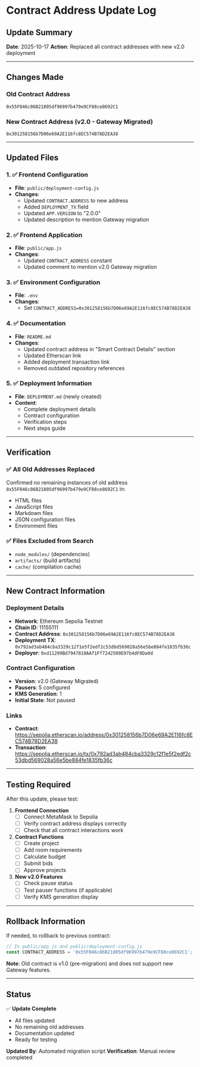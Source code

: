 # Contract Address Update Log

## Update Summary

**Date**: 2025-10-17
**Action**: Replaced all contract addresses with new v2.0 deployment

---

## Changes Made

### Old Contract Address
```
0x55F046c86B21805df96997b479e9CF88ce8692C1
```

### New Contract Address (v2.0 - Gateway Migrated)
```
0x301258156b7D06e69A2E116fc8EC574B78D2EA38
```

---

## Updated Files

### 1. ✅ Frontend Configuration
- **File**: `public/deployment-config.js`
- **Changes**:
  - Updated `CONTRACT.ADDRESS` to new address
  - Added `DEPLOYMENT_TX` field
  - Updated `APP.VERSION` to "2.0.0"
  - Updated description to mention Gateway migration

### 2. ✅ Frontend Application
- **File**: `public/app.js`
- **Changes**:
  - Updated `CONTRACT_ADDRESS` constant
  - Updated comment to mention v2.0 Gateway migration

### 3. ✅ Environment Configuration
- **File**: `.env`
- **Changes**:
  - Set `CONTRACT_ADDRESS=0x301258156b7D06e69A2E116fc8EC574B78D2EA38`

### 4. ✅ Documentation
- **File**: `README.md`
- **Changes**:
  - Updated contract address in "Smart Contract Details" section
  - Updated Etherscan link
  - Added deployment transaction link
  - Removed outdated repository references

### 5. ✅ Deployment Information
- **File**: `DEPLOYMENT.md` (newly created)
- **Content**:
  - Complete deployment details
  - Contract configuration
  - Verification steps
  - Next steps guide

---

## Verification

### ✅ All Old Addresses Replaced
Confirmed no remaining instances of old address `0x55F046c86B21805df96997b479e9CF88ce8692C1` in:
- HTML files
- JavaScript files
- Markdown files
- JSON configuration files
- Environment files

### ✅ Files Excluded from Search
- `node_modules/` (dependencies)
- `artifacts/` (build artifacts)
- `cache/` (compilation cache)

---

## New Contract Information

### Deployment Details
- **Network**: Ethereum Sepolia Testnet
- **Chain ID**: 11155111
- **Contract Address**: `0x301258156b7D06e69A2E116fc8EC574B78D2EA38`
- **Deployment TX**: `0x792ad3ab484cba3329c12f1e5f2edf2c53dbd569028a56e5be884fe1835fb36c`
- **Deployer**: `0xd11299Bd7947810AAf1Ff7242509E97b4dF0Da0d`

### Contract Configuration
- **Version**: v2.0 (Gateway Migrated)
- **Pausers**: 5 configured
- **KMS Generation**: 1
- **Initial State**: Not paused

### Links
- **Contract**: https://sepolia.etherscan.io/address/0x301258156b7D06e69A2E116fc8EC574B78D2EA38
- **Transaction**: https://sepolia.etherscan.io/tx/0x792ad3ab484cba3329c12f1e5f2edf2c53dbd569028a56e5be884fe1835fb36c

---

## Testing Required

After this update, please test:

1. **Frontend Connection**
   - [ ] Connect MetaMask to Sepolia
   - [ ] Verify contract address displays correctly
   - [ ] Check that all contract interactions work

2. **Contract Functions**
   - [ ] Create project
   - [ ] Add room requirements
   - [ ] Calculate budget
   - [ ] Submit bids
   - [ ] Approve projects

3. **New v2.0 Features**
   - [ ] Check pause status
   - [ ] Test pauser functions (if applicable)
   - [ ] Verify KMS generation display

---

## Rollback Information

If needed, to rollback to previous contract:

```javascript
// In public/app.js and public/deployment-config.js
const CONTRACT_ADDRESS = '0x55F046c86B21805df96997b479e9CF88ce8692C1';
```

**Note**: Old contract is v1.0 (pre-migration) and does not support new Gateway features.

---

## Status

✅ **Update Complete**
- All files updated
- No remaining old addresses
- Documentation updated
- Ready for testing

**Updated By**: Automated migration script
**Verification**: Manual review completed
